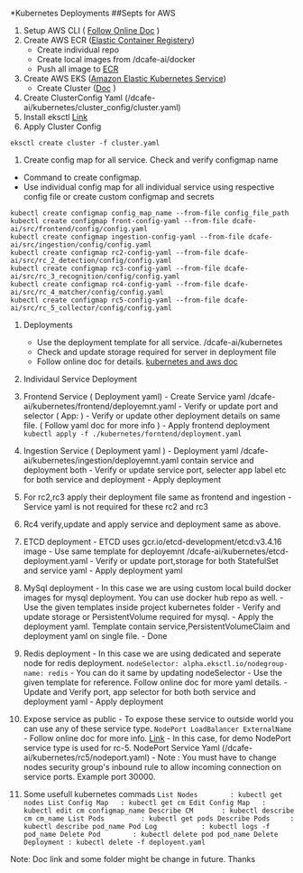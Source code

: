 *Kubernetes Deployments 
##Septs for AWS
1. Setup AWS CLI ( [Follow Online Doc](https://docs.aws.amazon.com/polly/latest/dg/setup-aws-cli.html) )
1. Create AWS ECR ([Elastic Container Registery](https://docs.aws.amazon.com/ecr/index.html))
	- Create individual repo
	- Create local images from /dcafe-ai/docker
	- Push all image to [ECR](https://console.aws.amazon.com/ecr/repositories)
1. Create AWS EKS ([Amazon Elastic Kubernetes Service](https://docs.aws.amazon.com/eks/index.html))
	- Create Cluster ([Doc](https://eksctl.io/usage/creating-and-managing-clusters/) )
  1. Create ClusterConfig Yaml (/dcafe-ai/kubernetes/cluster_config/cluster.yaml)
  1. Install eksctl [Link](https://docs.aws.amazon.com/eks/latest/userguide/eksctl.html)
  1. Apply Cluster Config
  ```
  eksctl create cluster -f cluster.yaml
  ```
1. Create config map for all service. Check and verify configmap name
  - Command to create configmap.
  - Use individual config map for all individual service using respective config file or create custom configmap and secrets
  ```
  kubectl create configmap config_map_name --from-file config_file_path
  kubectl create configmap front-config-yaml --from-file dcafe-ai/src/frontend/config/config.yaml
  kubectl create configmap ingestion-config-yaml --from-file dcafe-ai/src/ingestion/config/config.yaml
  kubectl create configmap rc2-config-yaml --from-file dcafe-ai/src/rc_2_detection/config/config.yaml
  kubectl create configmap rc3-config-yaml --from-file dcafe-ai/src/rc_3_recognition/config/config.yaml
  kubectl create configmap rc4-config-yaml --from-file dcafe-ai/src/rc_4_matcher/config/config.yaml
  kubectl create configmap rc5-config-yaml --from-file dcafe-ai/src/rc_5_collector/config/config.yaml
  ```
1. Deployments
	- Use the deployment template for all service. /dcafe-ai/kubernetes
	- Check and update storage required for server in deployment file
	- Follow online doc for details. [kubernetes and aws doc](https://kubernetes.io/docs/concepts/workloads/controllers/deployment/)

1. Individaul Service Deployment
  1. Frontend Service ( Deployment yaml)
    - Create Service yaml /dcafe-ai/kubernetes/frontend/deployemnt.yaml
    - Verify or update port and selector ( App: )
    - Verify or update other deployment details on same file. ( Follow yaml doc for more info )
    - Apply frontend deployment
    ```
    kubectl apply -f ./kubernetes/forntend/deployment.yaml
    ```
  1. Ingestion Service ( Deployment yaml )
    - Deployment yaml /dcafe-ai/kubernetes/ingestion/deployemnt.yaml contain service and deployment both
    - Verify or update service port, selecter app label etc for both service and deployment
    - Apply deployment

  1. For rc2,rc3 apply their deployment file same as frontend and ingestion
    - Service yaml is not required for these rc2 and rc3
  1. Rc4 verify,update and apply service and deployment same as above.

  1. ETCD deployment
    - ETCD uses gcr.io/etcd-development/etcd:v3.4.16 image
    - Use same template for deployemnt /dcafe-ai/kubernetes/etcd-deployment.yaml
    - Verify or update port,storage for both StatefulSet and service yaml
    - Apply deployment yaml

  1. MySql deployment
    - In this case we are using custom local build docker images for mysql deployment. You can use docker hub repo as well.
    - Use the given templates inside project kubernetes folder
    - Verify and update storage or PersistentVolume required for mysql.
    - Apply the deployment yaml. Template contain service,PersistentVolumeClaim and deployment yaml on single file.
    - Done
  1. Redis deployment
    - In this case we are using dedicated and seperate node for redis deployment.
    ```
      nodeSelector:
        alpha.eksctl.io/nodegroup-name: redis
    ```
    - You can do it same by updating nodeSelector
    - Use the given template for reference. Follow online doc for more yaml details.
    - Update and Verify port, app selector for both both service and deployment yaml
    - Apply deployment
  1. Expose service as public
    - To expose these service to outside world you can use any of these service type.
    ```
    NodePort
    LoadBalancer
    ExternalName
    ```
    - Follow online doc for more info. [Link](https://kubernetes.io/docs/concepts/services-networking/service/#nodeport)
    - In this case, for demo NodePort service type is used for rc-5. NodePort Service Yaml (/dcafe-ai/kubernetes/rc5/nodeport.yaml)
    - Note : You must have to change nodes security group's inbound rule to allow incoming connection on service ports. Example port 30000.
  1. Some usefull kubernetes commads
    ```
    List Nodes        : kubectl get nodes
    List Config Map   : kubectl get cm
    Edit Config Map   : kubectl edit cm configmap_name
    Describe CM       : kubectl describe cm cm_name
    List Pods         : kubectl get pods
    Describe Pods     : kubectl describe pod_name
    Pod Log           : kubectl logs -f pod_name
    Delete Pod        : kubectl delete pod pod_name
    Delete Deployment : kubectl delete -f deployent.yaml
    ```

  Note: Doc link and some folder might be change in future.
  Thanks
